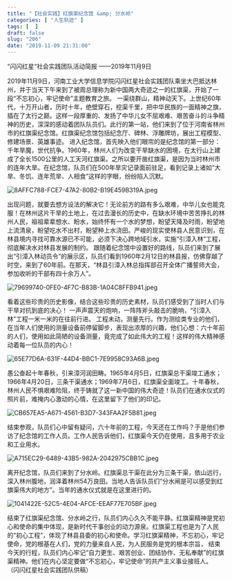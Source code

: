 ```yaml
---
title: "【社会实践】红旗渠纪念馆 &amp; 分水岭"
categories: [ "人生轨迹" ]
tags: [  ]
draft: false
slug: "206"
date: "2019-11-09 21:31:00"
---
```


“闪闪红星“社会实践团队活动简报
——2019年11月9日

2019年11月9日，河南工业大学信息学院闪闪红星社会实践团队乘坐大巴抵达林州，并于当天下午来到了被周总理称为新中国两大奇迹之一的红旗渠，开始了一段“不忘初心，牢记使命”主题教育之旅。
一渠绕群山，精神动天下。上世纪60年代，十万开山者，历时十年，绝壁穿石，挖渠千里，把中华民族的一面精神之旗，插在了太行之巅。这样一段厚重的、发扬了中华儿女不屈艰难、艰苦奋斗的斗争精神的历史，深深的感动着团队队员们。此行的第一站，他们来到了位于河南省林州市的红旗渠纪念馆。红旗渠纪念馆包括纪念厅、碑林、浮雕牌坊，展出工程模型、修建场景、英雄事迹。
进入纪念馆，首先映入他们眼帘的是纪念馆的第一部分：千年旱魔，世代抗争。1960年，林州人们为改变干旱缺水的困境，在太行山上建成了全长1500公里的人工天河红旗渠。之所以要开凿红旗渠，是因为当时林州市的连年大旱。在纪念馆，队员们在500年旱灾记录面前驻足，看到记录上诸如“大旱、冬饥、连年荒旱、人相食”这样的字眼，纷纷陷入沉默。

![8AFFC788-FCE7-47A2-80B2-B19E459B319A.jpeg][1]
 
出现问题，就要去想方设法的解决它！无论前方的路有多么艰难，中华儿女也能克服！在林州这片干旱的土地上，在过去漫长的历史中，在缺水环境中苦苦挣扎的林州人民，祖祖辈辈想水、盼水，始终怀有一个水的梦想，盼望天降及时雨，盼望地上流清泉，盼望吃水不出村，盼望种上水浇田。严峻的现实使林县人民意识到，在林县境内寻找可靠水源已不可能，必须下决心跨地域引水，实施“引漳入林”工程，彻底解决水对林县发展的制约。
跟随着纪念馆中设置好的路线，队员们来到了展出“引漳入林动员令”的展示区，队员们看到1960年2月12日的林县报，仿佛穿越了时空，来到了60年前。在那天，“林县引漳入林总指挥部召开全体广播誓师大会，参加收听的干部有四十余万人”。

![79699740-0FE0-4F7C-B83B-1A04C8FFB941.jpeg][2]

看着这些珍贵的历史影像，结合这些珍贵的历史素材，队员们感受到了当时人们与干旱对抗到底的决心！
一声声震天的炮响，一阵阵斧头敲击的脆响，“引漳入林”工程一米一米的在往前行进。
工程未动，测量先行。作为测绘类专业的他们，在当年人们使用的测量设备前停留脚步，表现出浓厚的兴趣，他们心想：六十年前的人们，使用如此简陋的设备测量，竟完成了如此伟大的工程！这样的伟大精神感动着每一位队员的内心！

![65E77D6A-631F-44D4-BBC1-7E9958C93A6B.jpeg][3]
 
愚公奋起十年春秋，引来漳河润田畴。1965年4月5日，红旗渠总干渠竣工通水；1966年4月20日，三条干渠通水；1969年7月6日，红旗渠全面竣工。十年春秋，林州人民不惧艰难险阻，终于铸就了这一新中国的伟大奇迹！队员们在通水仪式的照片前，难掩内心激动的心情，在这里留下了他们的印记。

![CB657EA5-A671-4561-B3D7-343FAA2F5B81.jpeg][4]
 
结束参观，队员们心中留有疑问，六十年前的工程，今天还在工作吗？于是他们参访了纪念馆的工作人员。工作人民告诉他们，红旗渠今天仍在使用，且多用于农业和工业用水。

![A715EC29-6489-43B5-982A-2042975CBB1C.jpeg][5]
 
离开纪念馆，队员们来到了分水岭。红旗渠总干渠在此分为三条干渠，依山远行，深入林州腹地，润泽着林州54万良田。当地人告诉队员们“分水闸是可以感受到红旗渠伟大的地方”。当年的通水仪式就是在这里进行的。

![1041422E-52C5-4E04-AFCE-EEAF77E705BF.jpeg][6]

结束了红旗渠纪念馆、分水岭之行，队员们内心久久不能平静。红旗渠精神是党初心和使命的集中体现，是新时代干事创业的动力源泉。红旗渠工程也是为了人民的“初心工程”，体现了林县县委的初心和使命。学习红旗渠精神，不忘初心，牢记使命，党的根基在人们，党的力量来自人民，为人民服务是党的根本宗旨，
结束今天的行程，队员们内心牢记“自力更生、艰苦创业、团结协作、无私奉献”的红旗渠精神。他们在内心坚定要做“不忘初心，牢记使命”的共产主义事业接班人。
（闪闪红星社会实践团队供稿）


  [1]: https://blog.frytea.com/usr/uploads/2019/11/2794364117.jpeg#shadow
  [2]: https://blog.frytea.com/usr/uploads/2019/11/1883610223.jpeg#mirages-width=1920&mirages-height=1440&mirages-cdn-type=3#shadow
  [3]: https://blog.frytea.com/usr/uploads/2019/11/2955832027.jpeg#mirages-width=4032&mirages-height=3024&mirages-cdn-type=3#shadow
  [4]: https://blog.frytea.com/usr/uploads/2019/11/2674883598.jpeg#shadow
  [5]: https://blog.frytea.com/usr/uploads/2019/11/1745776991.jpeg#shadow
  [6]: https://blog.frytea.com/usr/uploads/2019/11/1337146737.jpeg#shadow